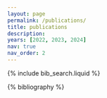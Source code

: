 ```yaml
---
layout: page
permalink: /publications/
title: publications
description: 
years: [2022, 2023, 2024]
nav: true
nav_order: 2
---
```


<!-- _pages/publications.md -->

<!-- Bibsearch Feature -->

{% include bib_search.liquid %}

<div class="publications">

{% bibliography %}

</div>
